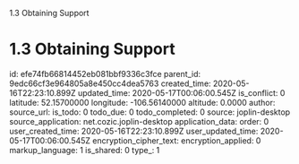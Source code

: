 1.3 Obtaining Support

# 1.3 Obtaining Support





id: efe74fb66814452eb081bbf9336c3fce
parent_id: 9edc66cf3e964805a8e450cc4dea5763
created_time: 2020-05-16T22:23:10.899Z
updated_time: 2020-05-17T00:06:00.545Z
is_conflict: 0
latitude: 52.15700000
longitude: -106.56140000
altitude: 0.0000
author: 
source_url: 
is_todo: 0
todo_due: 0
todo_completed: 0
source: joplin-desktop
source_application: net.cozic.joplin-desktop
application_data: 
order: 0
user_created_time: 2020-05-16T22:23:10.899Z
user_updated_time: 2020-05-17T00:06:00.545Z
encryption_cipher_text: 
encryption_applied: 0
markup_language: 1
is_shared: 0
type_: 1